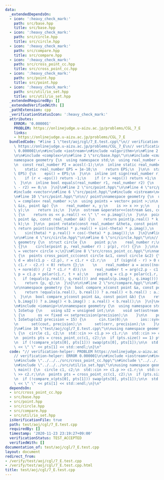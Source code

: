 ```yaml
---
data:
  _extendedDependsOn:
  - icon: ':heavy_check_mark:'
    path: src/base.hpp
    title: src/base.hpp
  - icon: ':heavy_check_mark:'
    path: src/circle.hpp
    title: src/circle.hpp
  - icon: ':heavy_check_mark:'
    path: src/compare.hpp
    title: src/compare.hpp
  - icon: ':heavy_check_mark:'
    path: src/cross_point_cc.hpp
    title: src/cross_point_cc.hpp
  - icon: ':heavy_check_mark:'
    path: src/point.hpp
    title: src/point.hpp
  - icon: ':heavy_check_mark:'
    path: src/util/io_set.hpp
    title: src/util/io_set.hpp
  _extendedRequiredBy: []
  _extendedVerifiedWith: []
  _pathExtension: cpp
  _verificationStatusIcon: ':heavy_check_mark:'
  attributes:
    ERROR: '0.000001'
    PROBLEM: https://onlinejudge.u-aizu.ac.jp/problems/CGL_7_E
    links:
    - https://onlinejudge.u-aizu.ac.jp/problems/CGL_7_E
  bundledCode: "#line 1 \"test/aoj/cgl/7_E.test.cpp\"\n// verification-helper: PROBLEM\
    \ https://onlinejudge.u-aizu.ac.jp/problems/CGL_7_E\n// verification-helper: ERROR\
    \ 0.000001\n\n#include <iostream>\n#include <algorithm>\n\n#line 2 \"src/cross_point_cc.hpp\"\
    \n\n#include <complex>\n\n#line 2 \"src/base.hpp\"\n\n#include <cmath>\n\n// base\n\
    namespace geometry {\n  using namespace std;\n  using real_number = long double;\n\
    \n  const real_number PI = acosl(-1);\n\n  inline static real_number &eps() {\n\
    \    static real_number EPS = 1e-10;\n    return EPS;\n  }\n\n  static void set_eps(real_number\
    \ EPS) {\n    eps() = EPS;\n  }\n\n  inline int sign(real_number r) {\n    set_eps(1e-10);\n\
    \    if (r < -eps()) return -1;\n    if (r > +eps()) return +1;\n    return 0;\n\
    \  }\n\n  inline bool equals(real_number r1, real_number r2) {\n    return sign(r1\
    \ - r2) == 0;\n  }\n}\n#line 2 \"src/point.hpp\"\n\n#line 4 \"src/point.hpp\"\n\
    #include <vector>\n#line 6 \"src/point.hpp\"\n#include <istream>\n#include <ostream>\n\
    \n#line 10 \"src/point.hpp\"\n\n// point\nnamespace geometry {\n  using point\
    \ = complex< real_number >;\n  using points = vector< point >;\n\n  istream &operator>>(istream\
    \ &is, point &p) {\n    real_number x, y;\n    is >> x >> y;\n    p = point(x,\
    \ y);\n    return is;\n  }\n\n  ostream &operator<<(ostream &os, const point &p)\
    \ {\n    return os << p.real() << \" \" << p.imag();\n  }\n\n  point operator*(const\
    \ point &p, const real_number &k) {\n    return point(p.real() * k, p.imag() *\
    \ k);\n  }\n\n  point rotate(const real_number &theta, const point &p) {\n   \
    \ return point(cos(theta) * p.real() + sin(-theta) * p.imag(),\n             \
    \    sin(theta) * p.real() + cos(-theta) * p.imag());\n  }\n}\n#line 2 \"src/circle.hpp\"\
    \n\n#line 4 \"src/circle.hpp\"\n\n#line 6 \"src/circle.hpp\"\n\n// circle\nnamespace\
    \ geometry {\n  struct circle {\n    point p;\n    real_number r;\n    circle()\
    \ {}\n    circle(point p, real_number r) : p(p), r(r) {}\n  };\n\n  using circles\
    \ = vector< circle >;\n}\n#line 8 \"src/cross_point_cc.hpp\"\n\nnamespace geometry\
    \ {\n  points cross_point_cc(const circle &c1, const circle &c2) {\n    real_number\
    \ d = abs(c1.p - c2.p), r = c1.r + c2.r;\n    if (sign(d - r) > 0 or sign(d +\
    \ c1.r - c2.r) < 0) return {};\n    \n    real_number a = acos((norm(c1.r) - norm(c2.r)\
    \ + norm(d)) / (2 * c1.r * d));\n    real_number t = arg(c2.p - c1.p);\n    point\
    \ p = c1.p + polar(c1.r, t + a);\n    point q = c1.p + polar(c1.r, t - a);\n \
    \   if (equals(p.real(), q.real()) and equals(p.imag(), q.imag())) return {p};\n\
    \    return {p, q};\n  }\n}\n\n\n#line 2 \"src/compare.hpp\"\n\n#line 5 \"src/compare.hpp\"\
    \n\nnamespace geometry {\n  bool compare_x(const point &a, const point &b) {\n\
    \    return !equals(a.real(), b.real()) ? a.real() < b.real() : a.imag() < b.imag();\n\
    \  }\n\n  bool compare_y(const point &a, const point &b) {\n    return !equals(a.imag(),\
    \ b.imag()) ? a.imag() < b.imag() : a.real() < b.real();\n  }\n}\n#line 1 \"src/util/io_set.hpp\"\
    \n#include <iomanip>\n\nnamespace geometry {\n  using namespace std;\n  class\
    \ IoSetup {\n    using u32 = unsigned int;\n\n    void set(ostream &os, u32 precision)\
    \ {\n      os << fixed << setprecision(precision);\n    }\n\n    public:\n   \
    \ IoSetup(u32 precision = 15) {\n      cin.tie(0);\n      ios::sync_with_stdio(0);\n\
    \n      set(cout, precision);\n      set(cerr, precision);\n    }\n  } iosetup;\n\
    }\n#line 10 \"test/aoj/cgl/7_E.test.cpp\"\n\nusing namespace geometry;\nint main()\
    \ {\n  circle c1, c2;\n  std::cin >> c1.p >> c1.r;\n  std::cin >> c2.p >> c2.r;\n\
    \n  points pts = cross_point_cc(c1, c2);\n  if (pts.size() == 1) pts.emplace_back(pts[0]);\n\
    \n  if (!compare_x(pts[0], pts[1])) swap(pts[0], pts[1]);\n\n  std::cout << pts[0]\
    \ << \" \" << pts[1] << std::endl;\n}\n"
  code: "// verification-helper: PROBLEM https://onlinejudge.u-aizu.ac.jp/problems/CGL_7_E\n\
    // verification-helper: ERROR 0.000001\n\n#include <iostream>\n#include <algorithm>\n\
    \n#include \"../../../src/cross_point_cc.hpp\"\n#include \"../../../src/compare.hpp\"\
    \n#include \"../../../src/util/io_set.hpp\"\n\nusing namespace geometry;\nint\
    \ main() {\n  circle c1, c2;\n  std::cin >> c1.p >> c1.r;\n  std::cin >> c2.p\
    \ >> c2.r;\n\n  points pts = cross_point_cc(c1, c2);\n  if (pts.size() == 1) pts.emplace_back(pts[0]);\n\
    \n  if (!compare_x(pts[0], pts[1])) swap(pts[0], pts[1]);\n\n  std::cout << pts[0]\
    \ << \" \" << pts[1] << std::endl;\n}\n"
  dependsOn:
  - src/cross_point_cc.hpp
  - src/base.hpp
  - src/point.hpp
  - src/circle.hpp
  - src/compare.hpp
  - src/util/io_set.hpp
  isVerificationFile: true
  path: test/aoj/cgl/7_E.test.cpp
  requiredBy: []
  timestamp: '2020-11-23 23:19:27+09:00'
  verificationStatus: TEST_ACCEPTED
  verifiedWith: []
documentation_of: test/aoj/cgl/7_E.test.cpp
layout: document
redirect_from:
- /verify/test/aoj/cgl/7_E.test.cpp
- /verify/test/aoj/cgl/7_E.test.cpp.html
title: test/aoj/cgl/7_E.test.cpp
---
```

